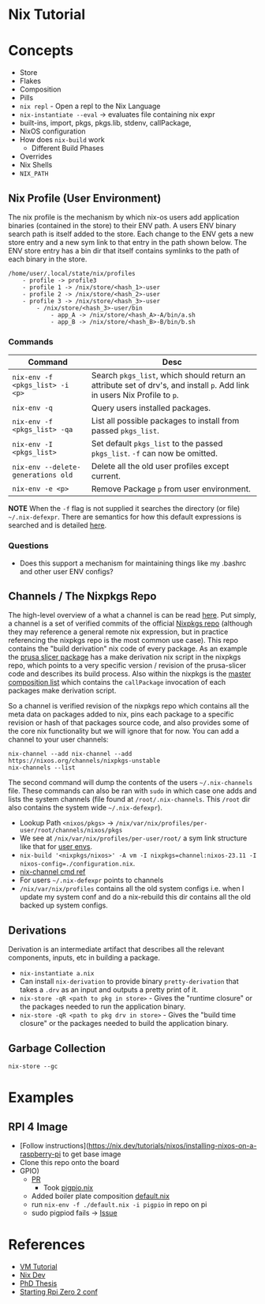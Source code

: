 # Nix Tutorial

# Concepts

* Store
* Flakes
* Composition
* Pills
* `nix repl` - Open a repl to the Nix Language
* `nix-instantiate --eval` -> evaluates file containing nix expr
* built-ins, import, pkgs, pkgs.lib, stdenv, callPackage,
* NixOS configuration
* How does `nix-build` work
    * Different Build Phases
* Overrides
* Nix Shells
* `NIX_PATH`

## Nix Profile (User Environment)

The nix profile is the mechanism by which nix-os users add application binaries (contained in the store) to their ENV path. A users ENV binary search path is itself added to the store. Each change to the ENV gets a new store entry and a new sym link to that entry in the path shown below. The ENV store entry has a bin dir that itself contains symlinks to the path of each binary in the store.

```
/home/user/.local/state/nix/profiles
    - profile -> profile3
    - profile 1 -> /nix/store/<hash_1>-user
    - profile 2 -> /nix/store/<hash_2>-user
    - profile 3 -> /nix/store/<hash_3>-user
        - /nix/store/<hash_3>-user/bin
            - app_A -> /nix/store/<hash_A>-A/bin/a.sh
            - app_B -> /nix/store/<hash_B>-B/bin/b.sh
```

### Commands

| Command | Desc |
| --- | --- |
| `nix-env -f <pkgs_list> -i <p>` | Search `pkgs_list`, which should return an attribute set of drv's, and install `p`. Add link in users Nix Profile to `p`. |
| `nix-env -q` | Query users installed packages. |
| `nix-env -f <pkgs_list> -qa` | List all possible packages to install from passed `pkgs_list`. |
| `nix-env -I <pkgs_list>` | Set default `pkgs_list` to the passed `pkgs_list`. `-f` can now be omitted. |
| `nix-env --delete-generations old` | Delete all the old user profiles except current. |
| `nix-env -e <p>` | Remove Package `p` from user environment. |

**NOTE** When the `-f` flag is not supplied it searches the directory (or file) `~/.nix-defexpr`. There are semantics for how this default expressions is searched and is detailed [here](https://nix.dev/manual/nix/2.22/command-ref/nix-env).

### Questions

* Does this support a mechanism for maintaining things like my .bashrc and other user ENV configs?

## Channels / The Nixpkgs Repo

The high-level overview of a what a channel is can be read [here](https://nixos.wiki/wiki/Nix_channels). Put simply, a channel is a set of verified commits of the official [Nixpkgs repo](https://github.com/NixOS/nixpkgs) (although they may reference a general remote nix expression, but in practice referencing the nixpkgs repo is the most common use case). This repo contains the "build derivation" nix code of every package. As an example the [prusa slicer package](https://github.com/NixOS/nixpkgs/blob/9962bb4f68e17c586da9d97f1ecb8b0ec071f726/pkgs/applications/misc/prusa-slicer/default.nix) has a make derivation nix script in the nixpkgs repo, which points to a very specific version / revision of the prusa-slicer code and describes its build process. Also within the nixpkgs is the [master composition list](https://github.com/NixOS/nixpkgs/blob/9962bb4f68e17c586da9d97f1ecb8b0ec071f726/pkgs/top-level/all-packages.nix) which contains the `callPackage` invocation of each packages make derivation script.

So a channel is verified revision of the nixpkgs repo which contains all the meta data on packages added to nix, pins each package to a specific revision or hash of that packages source code, and also provides some of the core nix functionality but we will ignore that for now. You can add a channel to your user channels:

```
nix-channel --add nix-channel --add https://nixos.org/channels/nixpkgs-unstable
nix-channels --list
```

The second command will dump the contents of the users `~/.nix-channels` file. These commands can also be ran with `sudo` in which case one adds and lists the system channels (file found at `/root/.nix-channels`. This `/root` dir also contains the system wide `~/.nix-defexpr`).



* Lookup Path `<nixos/pkgs>` -> `/nix/var/nix/profiles/per-user/root/channels/nixos/pkgs`
* We see at `/nix/var/nix/profiles/per-user/root/` a sym link structure like that for [user envs](./README.md/#nix-profile-user-environment).
* `nix-build '<nixpkgs/nixos>' -A vm -I nixpkgs=channel:nixos-23.11 -I nixos-config=./configuration.nix`.
* [nix-channel cmd ref](https://nix.dev/manual/nix/2.18/command-ref/nix-channel)
* For users `~/.nix-defexpr` points to channels
* `/nix/var/nix/profiles` contains all the old system configs i.e. when I update my system conf and do a nix-rebuild this dir contains all the old backed up system configs. 


## Derivations

Derivation is an intermediate artifact that describes all the relevant components, inputs, etc in building a package.

* `nix-instantiate a.nix`
* Can install `nix-derivation` to provide binary `pretty-derivation` that takes a `.drv` as an input and outputs a pretty print of it.
* `nix-store -qR <path to pkg in store>` - Gives the "runtime closure" or the packages needed to run the application binary.
* `nix-store -qR <path to pkg drv in store>` - Gives the "build time closure" or the packages needed to build the application binary.

## Garbage Collection

`nix-store --gc`

# Examples

## RPI 4 Image

* [Follow instructions](https://nix.dev/tutorials/nixos/installing-nixos-on-a-raspberry-pi to get base image
* Clone this repo onto the board
* GPIO)   
    * [PR](https://github.com/NixOS/nixpkgs/pull/316936)
        * Took [pigpio.nix](./pigpio.nix)
    * Added boiler plate composition [default.nix](./default.nix)
    *  run `nix-env -f ./default.nix -i pigpio` in repo on pi
    *  sudo pigpiod fails  -> [Issue](https://github.com/NixOS/nixpkgs/issues/122993)
    

# References

* [VM Tutorial](https://alberand.com/nixos-linux-kernel-vm.html)
* [Nix Dev](https://nix.dev/)
* [PhD Thesis](https://edolstra.github.io/pubs/phd-thesis.pdf)
* [Starting Rpi Zero 2 conf](https://github.com/plmercereau/nixos-pi-zero-2)
